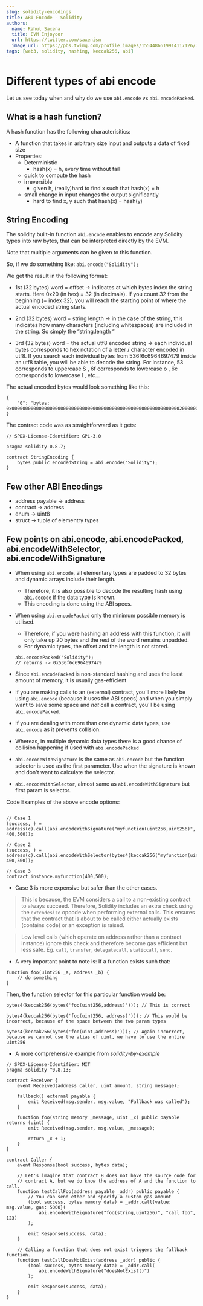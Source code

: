```yaml
---
slug: solidity-encodings
title: ABI Encode - Solidity
authors:
  name: Rahul Saxena
  title: EVM Enjoyoor
  url: https://twitter.com/saxenism
  image_url: https://pbs.twimg.com/profile_images/1554486619914117126/7QV7CHum_400x400.jpg
tags: [web3, solidity, hashing, keccak256, abi]
---
```


# Different types of abi encode

Let us see today when and why do we use `abi.encode` vs `abi.encodePacked`.

## What is a hash function?

A hash function has the following characterisitics:

+ A function that takes in arbitrary size input and outputs a data of fixed size
+ Properties:
    + Deterministic
        + hash(x) = h, every time without fail
    + quick to compute the hash
    + irreversible
        + given h, (really)hard to find x such that hash(x) = h
    + small change in input changes the output significantly
        + hard to find x, y such that hash(x) = hash(y)

## String Encoding

The solidity built-in function `abi.encode` enables to encode any Solidity types into raw bytes, that can be interpreted directly by the EVM.

Note that multiple arguments can be given to this function.

So, if we do something like:
`abi.encode("Solidity");`

We get the result in the following format:

+ 1st (32 bytes) word = offset → indicates at which bytes index the string starts. Here 0x20 (in hex) = 32 (in decimals). If you count 32 from the beginning (= index 32), you will reach the starting point of where the actual encoded string starts.

+ 2nd (32 bytes) word = string length → in the case of the string, this indicates how many characters (including whitespaces) are included in the string. So simply the “string.length “

+ 3rd (32 bytes) word = the actual utf8 encoded string → each individual bytes corresponds to hex notation of a letter / character encoded in utf8. If you search each individual bytes from 536f6c6964697479 inside an utf8 table, you will be able to decode the string. For instance, 53 corresponds to uppercase S , 6f corresponds to lowercase o , 6c corresponds to lowercase l , etc…

The actual encoded bytes would look something like this:

```
{
	"0": "bytes: 0x00000000000000000000000000000000000000000000000000000000000000200000000000000000000000000000000000000000000000000000000000000008536f6c6964697479000000000000000000000000000000000000000000000000"
}
```

The contract code was as straightforward as it gets:

```
// SPDX-License-Identifier: GPL-3.0

pragma solidity 0.8.7;

contract StringEncoding {
    bytes public encodedString = abi.encode("Solidity");
}
```

## Few other ABI Encodings

+ address payable -> address
+ contract -> address
+ enum -> uint8
+ struct -> tuple of elementry types

## Few points on abi.encode, abi.encodePacked, abi.encodeWithSelector, abi.encodeWithSignature

+ When using `abi.encode`, all elementary types are padded to 32 bytes and dynamic arrays include their length.
    + Therefore, it is also possible to decode the resulting hash using `abi.decode` if the data type is known.
    + This encoding is done using the ABI specs.
+ When using `abi.encodePacked` only the minimum possible memory is utilised. 
    + Therefore, if you were hashing an address with this function, it will only take up 20 bytes and the rest of the word remains unpadded.
    + For dynamic types, the offset and the length is not stored. 
    ```
    abi.encodePacked("Solidity");
    // returns -> 0x536f6c6964697479
    ```

+ Since `abi.encodePacked` is non-standard hashing and uses the least amount of memory, it is usually gas-efficient

+ If you are making calls to an (external) contract, you'll more likely be using `abi.encode` (because it uses the ABI specs) and when you simply want to save some space and *not* call a contract, you'll be using `abi.encodePacked`.

+ If you are dealing with more than one dynamic data types, use `abi.encode` as it prevents collision.

+ Whereas, in multiple dynamic data types there is a good chance of collision happening if used with `abi.encodePacked`

+ `abi.encodeWithSignature` is the same as `abi.encode` but the function selector is used as the first parameter. Use when the signature is known and don't want to calculate the selector.

+ `abi.encodeWithSelector`, almost same as `abi.encodeWithSignature` but first param is selector.

Code Examples of the above encode options:

```solidity

// Case 1
(success, ) = address(c).call(abi.encodeWithSignature("myfunction(uint256,uint256)", 400,500));

// Case 2
(success, ) = address(c).call(abi.encodeWithSelector(bytes4(keccak256("myfunction(uint256,uint256)")), 400,500));

// Case 3
contract_instance.myfunction(400,500);

```

+ Case 3 is more expensive but safer than the other cases.
> This is because, the EVM considers a call to a non-existing contract to always succeed. Therefore, Solidity includes an extra check using the `extcodesize` opcode when performing external calls.
This ensures that the contract that is about to be called either actually exists (contains code) or an exception is raised.

> Low level calls (which operate on address rather than a contract instance) ignore this check and therefore become gas efficient but less safe. Eg. `call`, `transfer`, `delegatecall`, `staticcall`, `send`.

+ A very important point to note is:
If a function exists such that:
```
function foo(uint256 _a, address _b) {
    // do something
}
```

Then, the function selector for this particular function would be:

```
bytes4(keccak256(bytes('foo(uint256,address)'))); // This is correct

bytes4(keccak256(bytes('foo(uint256, address)'))); // This would be incorrect, because of the space between the two param types

bytes4(keccak256(bytes('foo(uint,address)'))); // Again incorrect, because we cannot use the alias of uint, we have to use the entire uint256
```

+ A more comprehensive example from *solidity-by-example*

```solidity
// SPDX-License-Identifier: MIT
pragma solidity ^0.8.13;

contract Receiver {
    event Received(address caller, uint amount, string message);

    fallback() external payable {
        emit Received(msg.sender, msg.value, "Fallback was called");
    }

    function foo(string memory _message, uint _x) public payable returns (uint) {
        emit Received(msg.sender, msg.value, _message);

        return _x + 1;
    }
}

contract Caller {
    event Response(bool success, bytes data);

    // Let's imagine that contract B does not have the source code for
    // contract A, but we do know the address of A and the function to call.
    function testCallFoo(address payable _addr) public payable {
        // You can send ether and specify a custom gas amount
        (bool success, bytes memory data) = _addr.call{value: msg.value, gas: 5000}(
            abi.encodeWithSignature("foo(string,uint256)", "call foo", 123)
        );

        emit Response(success, data);
    }

    // Calling a function that does not exist triggers the fallback function.
    function testCallDoesNotExist(address _addr) public {
        (bool success, bytes memory data) = _addr.call(
            abi.encodeWithSignature("doesNotExist()")
        );

        emit Response(success, data);
    }
}

```